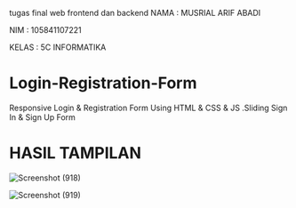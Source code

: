 tugas final web frontend dan backend
NAMA : MUSRIAL ARIF ABADI

NIM : 105841107221

KELAS : 5C INFORMATIKA

# Login-Registration-Form
Responsive Login &amp; Registration Form Using HTML &amp; CSS &amp; JS .Sliding Sign In &amp; Sign Up Form

# HASIL TAMPILAN
![Screenshot (918)](https://github.com/Lab-IF/final-web-lanjut-20231-Musrial/assets/136822960/3394346f-1310-457f-97ca-c9fb63b0a608)


![Screenshot (919)](https://github.com/Lab-IF/final-web-lanjut-20231-Musrial/assets/136822960/3b470852-3f76-4217-8874-d215cf61dd68)

